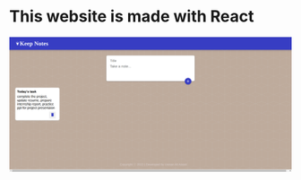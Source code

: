 # This website is made with React
![alt text](https://github.com/github-usman/keep_notes/blob/main/relatedFile/keep_notes_screenshot.png)
